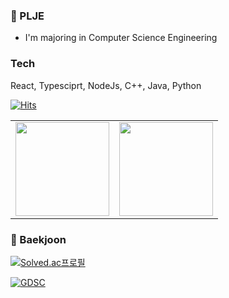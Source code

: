 ### 👋 PLJE
- I'm majoring in Computer Science Engineering    

### Tech
React, Typesciprt, NodeJs, C++, Java, Python 

[![Hits](https://hits.seeyoufarm.com/api/count/incr/badge.svg?url=https%3A%2F%2Fgithub.com%2FPLJE)](https://hits.seeyoufarm.com)                
<table><tr>
<td valign="top" width="50%">
<img src="https://github-readme-stats.vercel.app/api?username=PLJE&show_icons=true&count_private=true&hide_border=true" style="height: 150px" /></td>

<td valign="top" width="50%">
<img src="https://github-readme-stats.vercel.app/api/top-langs/?username=PLJE&hide_border=true&layout=compact" style="height: 150px" /></td>
</tr></table> 


### :scroll: Baekjoon
[![Solved.ac프로필](http://mazassumnida.wtf/api/v2/generate_badge?boj=dlwndms2544)](https://solved.ac/dlwndms2544)

<a href = "https://sites.google.com/view/gdeveloperskorea/gdsc"> <img alt="GDSC" src ="https://img.shields.io/badge/GDSC-4285F4.svg?&style=flat-square&logo=Google&logoColor=white"/></a>
